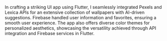 In crafting a striking UI app using Flutter, I seamlessly
integrated Pexels and Lexica APIs for an extensive
collection of wallpapers with AI-driven suggestions.
Firebase handled user information and favorites,
ensuring a smooth user experience. The app also
offers diverse color themes for personalized
aesthetics, showcasing the versatility achieved
through API integration and Firebase services in
Flutter.

